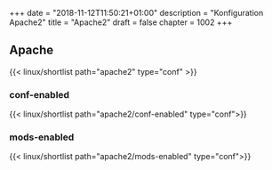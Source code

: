 +++
date        = "2018-11-12T11:50:21+01:00"
description = "Konfiguration Apache2"
title       = "Apache2"
draft       = false
chapter     = 1002
+++

## Apache
{{< linux/shortlist path="apache2" type="conf" >}}

### conf-enabled
{{< linux/shortlist path="apache2/conf-enabled" type="conf">}}

### mods-enabled
{{< linux/shortlist path="apache2/mods-enabled" type="conf">}}


